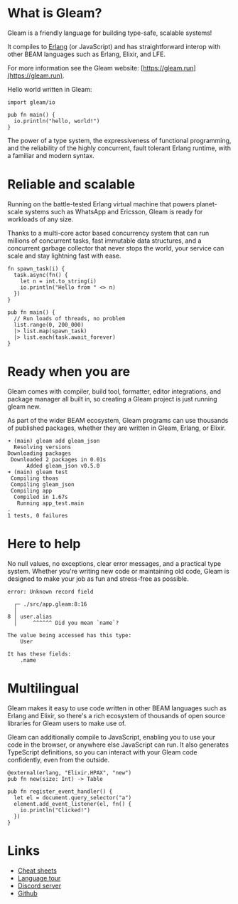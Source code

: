# What is Gleam?

Gleam is a friendly language for building type-safe, scalable systems!

It compiles to [Erlang](http://www.erlang.org/) (or JavaScript) and has straightforward interop
with other BEAM languages such as Erlang, Elixir, and LFE.

For more information see the Gleam website: [https://gleam.run](https://gleam.run).

Hello world written in Gleam:

```gleam
import gleam/io

pub fn main() {
  io.println("hello, world!")
}
```

The power of a type system, the expressiveness of functional programming, and the reliability of the highly concurrent, fault tolerant Erlang runtime, with a familiar and modern syntax.

# Reliable and scalable

Running on the battle-tested Erlang virtual machine that powers planet-scale systems such as WhatsApp and Ericsson, Gleam is ready for workloads of any size.

Thanks to a multi-core actor based concurrency system that can run millions of concurrent tasks, fast immutable data structures, and a concurrent garbage collector that never stops the world, your service can scale and stay lightning fast with ease.

```gleam
fn spawn_task(i) {
  task.async(fn() {
    let n = int.to_string(i)
    io.println("Hello from " <> n)
  })
}

pub fn main() {
  // Run loads of threads, no problem
  list.range(0, 200_000)
  |> list.map(spawn_task)
  |> list.each(task.await_forever)
}
```

# Ready when you are

Gleam comes with compiler, build tool, formatter, editor integrations, and package manager all built in, so creating a Gleam project is just running gleam new.

As part of the wider BEAM ecosystem, Gleam programs can use thousands of published packages, whether they are written in Gleam, Erlang, or Elixir.

```
➜ (main) gleam add gleam_json
  Resolving versions
Downloading packages
 Downloaded 2 packages in 0.01s
      Added gleam_json v0.5.0
➜ (main) gleam test
 Compiling thoas
 Compiling gleam_json
 Compiling app
  Compiled in 1.67s
   Running app_test.main
.
1 tests, 0 failures
```

# Here to help

No null values, no exceptions, clear error messages, and a practical type system. Whether you're writing new code or maintaining old code, Gleam is designed to make your job as fun and stress-free as possible.

```
error: Unknown record field

  ┌─ ./src/app.gleam:8:16
  │
8 │ user.alias
  │     ^^^^^^ Did you mean `name`?

The value being accessed has this type:
    User

It has these fields:
    .name
```

# Multilingual

Gleam makes it easy to use code written in other BEAM languages such as Erlang and Elixir, so there's a rich ecosystem of thousands of open source libraries for Gleam users to make use of.

Gleam can additionally compile to JavaScript, enabling you to use your code in the browser, or anywhere else JavaScript can run. It also generates TypeScript definitions, so you can interact with your Gleam code confidently, even from the outside.

```gleam
@external(erlang, "Elixir.HPAX", "new")
pub fn new(size: Int) -> Table

pub fn register_event_handler() {
  let el = document.query_selector("a")
  element.add_event_listener(el, fn() {
    io.println("Clicked!")
  })
}
```

# Links

- [Cheat sheets](https://gleam.run/documentation#cheatsheets)
- [Language tour](https://gleam.run/book/tour/)
- [Discord server](https://discord.com/invite/Fm8Pwmy)
- [Github](https://github.com/gleam-lang)
